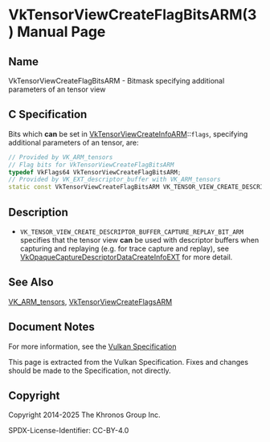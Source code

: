 # VkTensorViewCreateFlagBitsARM(3) Manual Page

## Name

VkTensorViewCreateFlagBitsARM - Bitmask specifying additional parameters of an tensor view



## [](#_c_specification)C Specification

Bits which **can** be set in [VkTensorViewCreateInfoARM](https://registry.khronos.org/vulkan/specs/latest/man/html/VkTensorViewCreateInfoARM.html)::`flags`, specifying additional parameters of an tensor, are:

```c++
// Provided by VK_ARM_tensors
// Flag bits for VkTensorViewCreateFlagBitsARM
typedef VkFlags64 VkTensorViewCreateFlagBitsARM;
// Provided by VK_EXT_descriptor_buffer with VK_ARM_tensors
static const VkTensorViewCreateFlagBitsARM VK_TENSOR_VIEW_CREATE_DESCRIPTOR_BUFFER_CAPTURE_REPLAY_BIT_ARM = 0x00000001ULL;
```

## [](#_description)Description

- `VK_TENSOR_VIEW_CREATE_DESCRIPTOR_BUFFER_CAPTURE_REPLAY_BIT_ARM` specifies that the tensor view **can** be used with descriptor buffers when capturing and replaying (e.g. for trace capture and replay), see [VkOpaqueCaptureDescriptorDataCreateInfoEXT](https://registry.khronos.org/vulkan/specs/latest/man/html/VkOpaqueCaptureDescriptorDataCreateInfoEXT.html) for more detail.

## [](#_see_also)See Also

[VK\_ARM\_tensors](https://registry.khronos.org/vulkan/specs/latest/man/html/VK_ARM_tensors.html), [VkTensorViewCreateFlagsARM](https://registry.khronos.org/vulkan/specs/latest/man/html/VkTensorViewCreateFlagsARM.html)

## [](#_document_notes)Document Notes

For more information, see the [Vulkan Specification](https://registry.khronos.org/vulkan/specs/latest/html/vkspec.html#VkTensorViewCreateFlagBitsARM)

This page is extracted from the Vulkan Specification. Fixes and changes should be made to the Specification, not directly.

## [](#_copyright)Copyright

Copyright 2014-2025 The Khronos Group Inc.

SPDX-License-Identifier: CC-BY-4.0